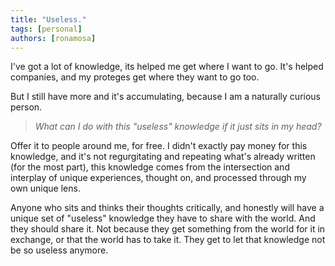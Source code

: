```yaml
---
title: "Useless."
tags: [personal]
authors: [ronamosa]
---
```


I've got a lot of knowledge, its helped me get where I want to go.
It's helped companies, and my proteges get where they want to go too.

But I still have more and it's accumulating, because I am a naturally curious person.

> _What can I do with this "useless" knowledge if it just sits in my head?_

Offer it to people around me, for free. I didn't exactly pay money for this knowledge, and it's not regurgitating and repeating what's already written (for the most part), this knowledge comes from the intersection and interplay of unique experiences, thought on, and processed through my own unique lens.

Anyone who sits and thinks their thoughts critically, and honestly will have a unique set of "useless" knowledge they have to share with the world. And they should share it. Not because they get something from the world for it in exchange, or that the world has to take it. They get to let that knowledge not be so useless anymore.
